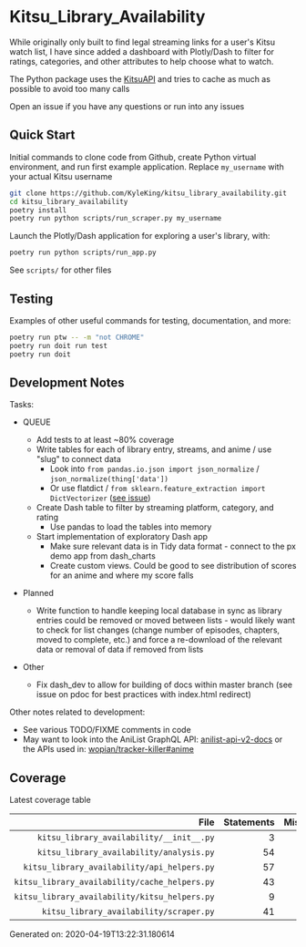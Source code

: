 # Kitsu_Library_Availability

While originally only built to find legal streaming links for a user's Kitsu watch list, I have since added a dashboard with Plotly/Dash to filter for ratings, categories, and other attributes to help choose what to watch.

The Python package uses the [KitsuAPI](https://kitsu.docs.apiary.io/#) and tries to cache as much as possible to avoid too many calls

Open an issue if you have any questions or run into any issues

## Quick Start

Initial commands to clone code from Github, create Python virtual environment, and run first example application. Replace `my_username` with your actual Kitsu username

```sh
git clone https://github.com/KyleKing/kitsu_library_availability.git
cd kitsu_library_availability
poetry install
poetry run python scripts/run_scraper.py my_username
```

Launch the Plotly/Dash application for exploring a user's library, with:

```sh
poetry run python scripts/run_app.py
```

See `scripts/` for other files

## Testing

Examples of other useful commands for testing, documentation, and more:

```sh
poetry run ptw -- -m "not CHROME"
poetry run doit run test
poetry run doit
```

## Development Notes

Tasks:

- QUEUE
  - Add tests to at least ~80% coverage
  - Write tables for each of library entry, streams, and anime / use "slug" to connect data
    - Look into `from pandas.io.json import json_normalize` / `json_normalize(thing['data'])`
    - Or use flatdict / `from sklearn.feature_extraction import DictVectorizer` ([see issue](https://github.com/scikit-learn/scikit-learn/issues/7652#issuecomment-253649565))
  - Create Dash table to filter by streaming platform, category, and rating
    - Use pandas to load the tables into memory
  - Start implementation of exploratory Dash app
    - Make sure relevant data is in Tidy data format - connect to the px demo app from dash_charts
    - Create custom views. Could be good to see distribution of scores for an anime and where my score falls
- Planned
  - Write function to handle keeping local database in sync as library entries could be removed or moved between lists - would likely want to check for list changes (change number of episodes, chapters, moved to complete, etc.) and force a re-download of the relevant data or removal of data if removed from lists

- Other
  - Fix dash_dev to allow for building of docs within master branch (see issue on pdoc for best practices with index.html redirect)

Other notes related to development:

- See various TODO/FIXME comments in code
- May want to look into the AniList GraphQL API: [anilist-api-v2-docs](https://anilist.gitbook.io/anilist-apiv2-docs/) or the APIs used in: [wopian/tracker-killer#anime](https://github.com/wopian/tracker-killer#anime)

## Coverage

Latest coverage table

<!-- COVERAGE -->

| File | Statements | Missing | Excluded | Coverage |
| --: | --: | --: | --: | --: |
| `kitsu_library_availability/__init__.py` | 3 | 0 | 0 | 100.0 |
| `kitsu_library_availability/analysis.py` | 54 | 54 | 0 | 0.0 |
| `kitsu_library_availability/api_helpers.py` | 57 | 57 | 0 | 0.0 |
| `kitsu_library_availability/cache_helpers.py` | 43 | 43 | 0 | 0.0 |
| `kitsu_library_availability/kitsu_helpers.py` | 9 | 5 | 0 | 44.4 |
| `kitsu_library_availability/scraper.py` | 41 | 41 | 0 | 0.0 |

Generated on: 2020-04-19T13:22:31.180614

<!-- /COVERAGE -->
